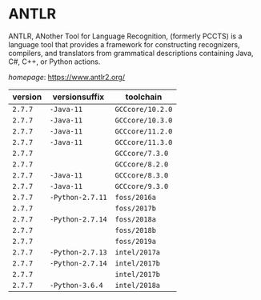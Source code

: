 # ANTLR

ANTLR, ANother Tool for Language Recognition, (formerly PCCTS)  is a language tool that provides a framework for constructing recognizers,  compilers, and translators from grammatical descriptions containing  Java, C#, C++, or Python actions.

*homepage*: <https://www.antlr2.org/>

version | versionsuffix | toolchain
--------|---------------|----------
``2.7.7`` | ``-Java-11`` | ``GCCcore/10.2.0``
``2.7.7`` | ``-Java-11`` | ``GCCcore/10.3.0``
``2.7.7`` | ``-Java-11`` | ``GCCcore/11.2.0``
``2.7.7`` | ``-Java-11`` | ``GCCcore/11.3.0``
``2.7.7`` |  | ``GCCcore/7.3.0``
``2.7.7`` |  | ``GCCcore/8.2.0``
``2.7.7`` | ``-Java-11`` | ``GCCcore/8.3.0``
``2.7.7`` | ``-Java-11`` | ``GCCcore/9.3.0``
``2.7.7`` | ``-Python-2.7.11`` | ``foss/2016a``
``2.7.7`` |  | ``foss/2017b``
``2.7.7`` | ``-Python-2.7.14`` | ``foss/2018a``
``2.7.7`` |  | ``foss/2018b``
``2.7.7`` |  | ``foss/2019a``
``2.7.7`` | ``-Python-2.7.13`` | ``intel/2017a``
``2.7.7`` | ``-Python-2.7.14`` | ``intel/2017b``
``2.7.7`` |  | ``intel/2017b``
``2.7.7`` | ``-Python-3.6.4`` | ``intel/2018a``
